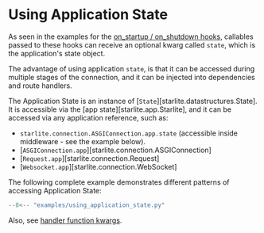 # Using Application State

As seen in the examples for the [on_startup / on_shutdown hooks](1-startup-and-shutdown.md), callables passed to these
hooks can receive an optional kwarg called `state`, which is the application's state object.

The advantage of using application `state`, is that it can be accessed during multiple stages of the connection, and
it can be injected into dependencies and route handlers.

The Application State is an instance of [`State`][starlite.datastructures.State]. It is accessible via the
[app state][starlite.app.Starlite], and it can be accessed via any application reference, such as:

- `starlite.connection.ASGIConnection.app.state` (accessible inside middleware - see the example below).
- [`ASGIConnection.app`][starlite.connection.ASGIConnection]
- [`Request.app`][starlite.connection.Request]
- [`Websocket.app`][starlite.connection.WebSocket]

The following complete example demonstrates different patterns of accessing Application State:

```py title="Using Application State"
--8<-- "examples/using_application_state.py"
```

Also, see [handler function kwargs](../2-route-handlers/1-http-route-handlers.md#http-route-handlers-kwargs).
